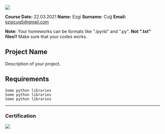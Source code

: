 ![](img/newlogo.png)

**Course Date:** 22.03.2021
**Name:** Ezgi
**Surname:** Cuğ
**Email:** ezgicug5@gmail.com

**Note:** Your homeworks can be formats like ".ipynb" and ".py". **Not ".txt" files!!** Make sure that your codes works.  

## Project Name
Description of your project.

## Requirements
```
Some python libraries
Some python libraries
Some python libraries
```
---

### Certification
![](img/TopLearnerCertificate.png)

